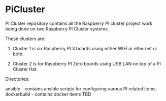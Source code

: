 # PiCluster

PI Cluster repository contains all the Raspberry PI cluster project work being done on two Raspberry PI Cluster systems.  

These clusters are:

1.  Cluster 1 is six Raspberry PI 3 boards using either  WIFI or ethernet or both.

2. Cluster 2 is for Raspberry PI Zero boards using USB LAN on top of a PI Cluster Hat.

Directories:

ansible - contains ansible scripts for configuring varous PI related items.
dockerbuild - contains docker items TBD
